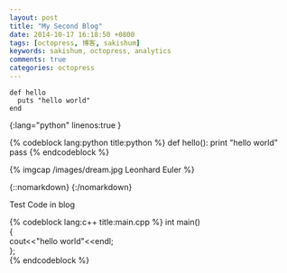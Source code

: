 ```yaml
---
layout: post
title: "My Second Blog"
date: 2014-10-17 16:18:50 +0800
tags: [octopress, 博客, sakishum]
keywords: sakishum, octopress, analytics
comments: true
categories: octopress
---
```


~~~
def hello
  puts "hello world"
end
~~~
{:lang="python" linenos:true }

{% codeblock lang:python title:python %}
def hello():
    print "hello world"
    pass
{% endcodeblock %}

{% imgcap /images/dream.jpg Leonhard Euler %} 
<!--more-->

{::nomarkdown}
<i class="fa fa-camera-retro fa-5x"></i>
{:/nomarkdown}

Test Code in blog  

{% codeblock lang:c++ title:main.cpp %}
int main()  
{  
 cout<<"hello world"<<endl;  
};  
{% endcodeblock %}

